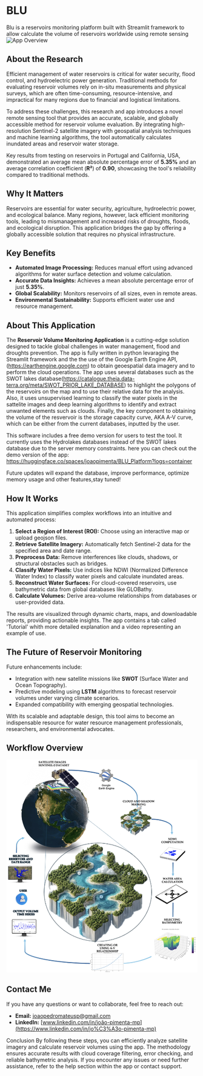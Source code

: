 # BLU
Blu is a reservoirs monitoring platform built with Streamlit framework to allow calculate the volume of reservoirs worldwide using remote sensing
![App Overview](https://github.com/joao862/BLU/blob/main/app.png)

## About the Research
Efficient management of water reservoirs is critical for water security, flood control, and hydroelectric power generation. Traditional methods for evaluating reservoir volumes rely on in-situ measurements and physical surveys, which are often time-consuming, resource-intensive, and impractical for many regions due to financial and logistical limitations.

To address these challenges, this research and app introduces a novel remote sensing tool that provides an accurate, scalable, and globally accessible method for reservoir volume evaluation. By integrating high-resolution Sentinel-2 satellite imagery with geospatial analysis techniques and machine learning algorithms, the tool automatically calculates inundated areas and reservoir water storage. 

Key results from testing on reservoirs in Portugal and California, USA, demonstrated an average mean absolute percentage error of **5.35%** and an average correlation coefficient (**R²**) of **0.90**, showcasing the tool's reliability compared to traditional methods.

## Why It Matters
Reservoirs are essential for water security, agriculture, hydroelectric power, and ecological balance. Many regions, however, lack efficient monitoring tools, leading to mismanagement and increased risks of droughts, floods, and ecological disruption. This application bridges the gap by offering a globally accessible solution that requires no physical infrastructure. 

## Key Benefits
- **Automated Image Processing:** Reduces manual effort using advanced algorithms for water surface detection and volume calculation.
- **Accurate Data Insights:** Achieves a mean absolute percentage error of just **5.35%**.
- **Global Scalability:** Monitors reservoirs of all sizes, even in remote areas.
- **Environmental Sustainability:** Supports efficient water use and resource management.

## About This Application
The **Reservoir Volume Monitoring Application** is a cutting-edge solution designed to tackle global challenges in water management, flood and droughts prevention. The app is fully written in python levaraging the Streamlit framework and the the use of the Google Earth Engine API, (https://earthengine.google.com) to obtain geoespatial data imagery and to perform the cloud operations. The app uses several databases such as the SWOT  lakes database(https://catalogue.theia.data-terra.org/meta/SWOT_PRIOR_LAKE_DATABASE) to highlight the polygons of the reservoirs on the map and to use their relative data for the analysis. Also, it uses unsupervised learning to classify the water pixels in the sattelite images and deep learning algorithms to identify and extract unwanted elements such as clouds. Finally, the key component to obtaining  the volume of the resvervoir is the storage capacity curve, AKA A-V curve, which can be either from the current databases, inputted by the user.

This software includes a free demo version for users to test the tool. It currently uses the Hydrolakes databases instead of the SWOT lakes database due to the server memory constraints. here you can check out the demo version of the app: 
https://huggingface.co/spaces/joaopimenta/BLU_Platform?logs=container

Future updates will expand the database, improve performance, optimize memory usage and other features,stay tuned!

## How It Works
This application simplifies complex workflows into an intuitive and automated process:
1. **Select a Region of Interest (ROI):** Choose using an interactive map or upload geojson files.
2. **Retrieve Satellite Imagery:** Automatically fetch Sentinel-2 data for the specified area and date range.
3. **Preprocess Data:** Remove interferences like clouds, shadows, or structural obstacles such as bridges.
4. **Classify Water Pixels:** Use indices like NDWI (Normalized Difference Water Index) to classify water pixels and calculate inundated areas.
5. **Reconstruct Water Surfaces:** For cloud-covered reservoirs, use bathymetric data from global databases like GLOBathy.
6. **Calculate Volumes:** Derive area-volume relationships from databases or user-provided data.

The results are visualized through dynamic charts, maps, and downloadable reports, providing actionable insights.
The app contains a tab called 'Tutorial' whith more detailed explanation and a video representing an example of use.

## The Future of Reservoir Monitoring
Future enhancements include:
- Integration with new satellite missions like **SWOT** (Surface Water and Ocean Topography).
- Predictive modeling using **LSTM** algorithms to forecast reservoir volumes under varying climate scenarios.
- Expanded compatibility with emerging geospatial technologies.

With its scalable and adaptable design, this tool aims to become an indispensable resource for water resource management professionals, researchers, and environmental advocates.

## Workflow Overview
![Workflow of the app: From data acquisition to volume estimation](https://github.com/joao862/BLU/blob/main/workflow.png)

## Contact Me
If you have any questions or want to collaborate, feel free to reach out:

- **Email:** [joaopedromateusp@gmail.com](mailto:joaopedromateusp@gmail.com)
- **LinkedIn:** [www.linkedin.com/in/joão-pimenta-mp](https://www.linkedin.com/in/jo%C3%A3o-pimenta-mp)

                      
Conclusion
By following these steps, you can efficiently analyze satellite imagery and calculate reservoir volumes using the app. The methodology ensures accurate results with cloud coverage filtering, error checking, and reliable bathymetric analysis.
If you encounter any issues or need further assistance, refer to the help section within the app or contact support.
